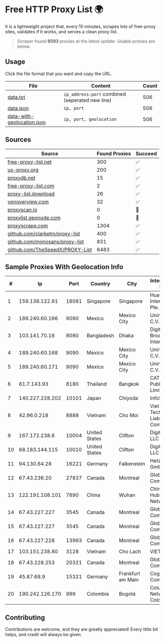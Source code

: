 
# Free HTTP Proxy List 🌍

It is a lightweight project that, every 10 minutes, scrapes lots of free-proxy sites, validates if it works, and serves a clean proxy list.


> Scraper found **9593** proxies at the latest update. Usable proxies are below.

## Usage

Click the file format that you want and copy the URL.


|File|Content|Count|
|----|-------|-----|
|[data.txt](https://raw.githubusercontent.com/themiralay/Proxy-List-World/master/data.txt)|`ip_address:port` combined (seperated new line)|506|
|[data.json](https://raw.githubusercontent.com/themiralay/Proxy-List-World/master/data.json)|`ip, port`|506|
|[data-with-geolocation.json](https://raw.githubusercontent.com/themiralay/Proxy-List-World/master/data-with-geolocation.json)|`ip, port, geolocation`|506|

## Sources

|Source|Found Proxies|Succeed|
|------|-------------|-------|
|[free-proxy-list.net](https://free-proxy-list.net)|300|✅|
|[us-proxy.org](https://www.us-proxy.org)|200|✅|
|[proxydb.net](http://proxydb.net)|15|✅|
|[free-proxy-list.com](https://free-proxy-list.com/?page=&port=&type%5B%5D=http&type%5B%5D=https&up_time=0&search=Search)|2|✅|
|[proxy-list.download](https://www.proxy-list.download/HTTP)|26|✅|
|[vpnoverview.com](https://vpnoverview.com/privacy/anonymous-browsing/free-proxy-servers)|32|✅|
|[proxyscan.io](https://www.proxyscan.io)|0|🚫|
|[proxylist.geonode.com](https://proxylist.geonode.com/api/proxy-list?limit=300&page=1&sort_by=lastChecked&sort_type=desc&protocols=http,https)|0|🚫|
|[proxyscrape.com](https://api.proxyscrape.com/v2/?request=displayproxies&protocol=http&timeout=10000&country=all&ssl=all&anonymity=all)|1304|✅|
|[github.com/clarketm/proxy-list](https://raw.githubusercontent.com/clarketm/proxy-list/master/proxy-list-raw.txt)|400|✅|
|[github.com/monosans/proxy-list](https://raw.githubusercontent.com/monosans/proxy-list/main/proxies/http.txt)|831|✅|
|[github.com/TheSpeedX/PROXY-List](https://raw.githubusercontent.com/TheSpeedX/PROXY-List/master/http.txt)|6483|✅|


## Sample Proxies With Geolocation Info

|#|Ip|Port|Country|City|Internet Service Provider|
|-|--|----|-------|----|-------------------------|
|1|159.138.122.91|18081|Singapore|Singapore|Huawei International Pte. LTD|
|2|189.240.60.166|9090|Mexico|Mexico City|Uninet S.A. de C.V.|
|3|103.141.70.18|8080|Bangladesh|Dhaka|Digital One Broadband Internet Service|
|4|189.240.60.168|9090|Mexico|Mexico City|Uninet S.A. de C.V.|
|5|189.240.60.171|9090|Mexico|Mexico City|Uninet S.A. de C.V.|
|6|61.7.143.93|8180|Thailand|Bangkok|CAT Telecom Public Company Limited|
|7|140.227.228.202|10101|Japan|Chiyoda|InfoSphere|
|8|42.96.0.218|8888|Vietnam|Cho Moi|Viet Digital Technology Liability Company|
|9|167.172.238.6|10004|United States|Clifton|DigitalOcean, LLC|
|10|68.183.144.115|10010|United States|Clifton|DigitalOcean, LLC|
|11|94.130.64.28|16221|Germany|Falkenstein|Hetzner Online GmbH|
|12|67.43.236.20|27837|Canada|Montreal|GloboTech Communications|
|13|122.191.108.101|7890|China|Wuhan|China Unicom Hubei Province Network|
|14|67.43.227.227|3545|Canada|Montreal|GloboTech Communications|
|15|67.43.227.227|3545|Canada|Montreal|GloboTech Communications|
|16|67.43.227.228|13993|Canada|Montreal|GloboTech Communications|
|17|103.151.238.80|3128|Vietnam|Cho Lach|VIETBRANDS|
|18|67.43.228.253|20321|Canada|Montreal|GloboTech Communications|
|19|45.87.68.9|15321|Germany|Frankfurt am Main|Cogent Communications|
|20|190.242.126.170|999|Colombia|Bogotá|Columbus Networks Colombia|



## Contributing

Contributions are welcome, and they are greatly appreciated! Every
little bit helps, and credit will always be given.

